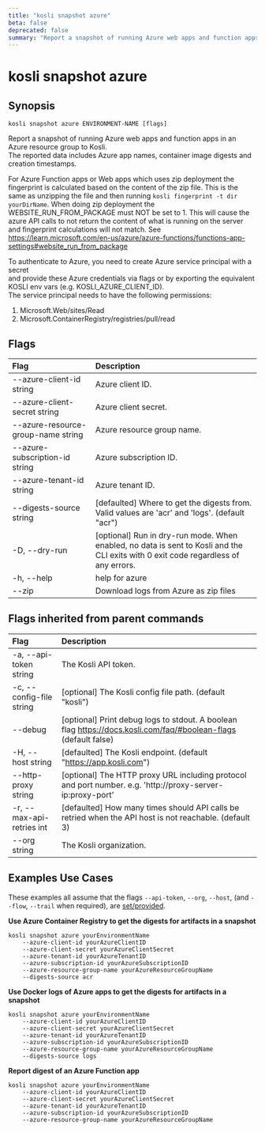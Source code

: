 ```yaml
---
title: "kosli snapshot azure"
beta: false
deprecated: false
summary: "Report a snapshot of running Azure web apps and function apps in an Azure resource group to Kosli.  "
---
```


# kosli snapshot azure

## Synopsis

```shell
kosli snapshot azure ENVIRONMENT-NAME [flags]
```

Report a snapshot of running Azure web apps and function apps in an Azure resource group to Kosli.  
The reported data includes Azure app names, container image digests and creation timestamps.

For Azure Function apps or Web apps which uses zip deployment the fingerprint is calculated based on the
content of the zip file. This is the same as unzipping the file and then running `kosli fingerprint -t dir yourDirName`.
When doing zip deployment the WEBSITE_RUN_FROM_PACKAGE must NOT be set to 1. This will cause the azure
API calls to not return the content of what is running on the server and fingerprint calculations
will not match. See 
https://learn.microsoft.com/en-us/azure/azure-functions/functions-app-settings#website_run_from_package

To authenticate to Azure, you need to create Azure service principal with a secret  
and provide these Azure credentials via flags or by exporting the equivalent KOSLI env vars (e.g. KOSLI_AZURE_CLIENT_ID).  
The service principal needs to have the following permissions:  
  1) Microsoft.Web/sites/Read  
  2) Microsoft.ContainerRegistry/registries/pull/read  

	

## Flags
| Flag | Description |
| :--- | :--- |
|        --azure-client-id string  |  Azure client ID.  |
|        --azure-client-secret string  |  Azure client secret.  |
|        --azure-resource-group-name string  |  Azure resource group name.  |
|        --azure-subscription-id string  |  Azure subscription ID.  |
|        --azure-tenant-id string  |  Azure tenant ID.  |
|        --digests-source string  |  [defaulted] Where to get the digests from. Valid values are 'acr' and 'logs'. (default "acr")  |
|    -D, --dry-run  |  [optional] Run in dry-run mode. When enabled, no data is sent to Kosli and the CLI exits with 0 exit code regardless of any errors.  |
|    -h, --help  |  help for azure  |
|        --zip  |  Download logs from Azure as zip files  |


## Flags inherited from parent commands
| Flag | Description |
| :--- | :--- |
|    -a, --api-token string  |  The Kosli API token.  |
|    -c, --config-file string  |  [optional] The Kosli config file path. (default "kosli")  |
|        --debug  |  [optional] Print debug logs to stdout. A boolean flag https://docs.kosli.com/faq/#boolean-flags (default false)  |
|    -H, --host string  |  [defaulted] The Kosli endpoint. (default "https://app.kosli.com")  |
|        --http-proxy string  |  [optional] The HTTP proxy URL including protocol and port number. e.g. 'http://proxy-server-ip:proxy-port'  |
|    -r, --max-api-retries int  |  [defaulted] How many times should API calls be retried when the API host is not reachable. (default 3)  |
|        --org string  |  The Kosli organization.  |


## Examples Use Cases

These examples all assume that the flags  `--api-token`, `--org`, `--host`, (and `--flow`, `--trail` when required), are [set/provided](https://docs.kosli.com/getting_started/install/#assigning-flags-via-environment-variables). 

**Use Azure Container Registry to get the digests for artifacts in a snapshot**

```shell
kosli snapshot azure yourEnvironmentName 
	--azure-client-id yourAzureClientID 
	--azure-client-secret yourAzureClientSecret 
	--azure-tenant-id yourAzureTenantID 
	--azure-subscription-id yourAzureSubscriptionID 
	--azure-resource-group-name yourAzureResourceGroupName 
	--digests-source acr 

```

**Use Docker logs of Azure apps to get the digests for artifacts in a snapshot**

```shell
kosli snapshot azure yourEnvironmentName 
	--azure-client-id yourAzureClientID 
	--azure-client-secret yourAzureClientSecret 
	--azure-tenant-id yourAzureTenantID 
	--azure-subscription-id yourAzureSubscriptionID 
	--azure-resource-group-name yourAzureResourceGroupName 
	--digests-source logs 

```

**Report digest of an Azure Function app**

```shell
kosli snapshot azure yourEnvironmentName 
	--azure-client-id yourAzureClientID 
	--azure-client-secret yourAzureClientSecret 
	--azure-tenant-id yourAzureTenantID 
	--azure-subscription-id yourAzureSubscriptionID 
	--azure-resource-group-name yourAzureResourceGroupName 
```

